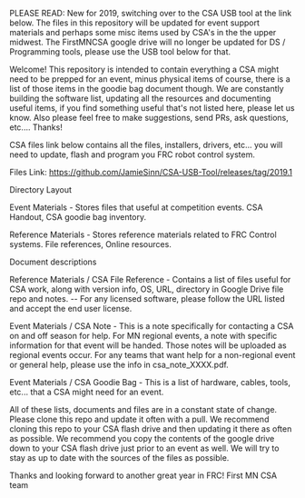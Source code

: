 PLEASE READ: New for 2019, switching over to the CSA USB tool at the link below. The files in this repository will be updated for event support materials and perhaps some misc items used by CSA's in the the upper midwest. The FirstMNCSA google drive will no longer be updated for DS / Programming tools, please use the USB tool below for that.

Welcome! This repository is intended to contain everything a CSA might need to be prepped for an event, minus physical items of course, there is a list of those items in the goodie bag document though. We are constantly building the software list, updating all the resources and documenting useful items, if you find something useful that's not listed here, please let us know. Also please feel free to make suggestions, send PRs, ask questions, etc.... Thanks!

CSA files link below contains all the files, installers, drivers, etc... you will need to update, flash and program you FRC robot control system.

Files Link: https://github.com/JamieSinn/CSA-USB-Tool/releases/tag/2019.1

Directory Layout

Event Materials - Stores files that useful at competition events. CSA Handout, CSA goodie bag inventory.

Reference Materials - Stores reference materials related to FRC Control systems. File references, Online resources.

Document descriptions

Reference Materials / CSA File Reference - Contains a list of files useful for CSA work, along with version info, OS, URL, directory in Google Drive file repo and notes. -- For any licensed software, please follow the URL listed and accept the end user license.

Event Materials / CSA Note - This is a note specifically for contacting a CSA on and off season for help. For MN regional events, a note with specific information for that event will be handed. Those notes will be uploaded as regional events occur. For any teams that want help for a non-regional event or general help, please use the info in csa_note_XXXX.pdf.

Event Materials / CSA Goodie Bag - This is a list of hardware, cables, tools, etc... that a CSA might need for an event.

All of these lists, documents and files are in a constant state of change. Please clone this repo and update it often with a pull. We recommend cloning this repo to your CSA flash drive and then updating it there as often as possible. We recommend you copy the contents of the google drive down to your CSA flash drive just prior to an event as well. We will try to stay as up to date with the sources of the files as possible.

Thanks and looking forward to another great year in FRC!
First MN CSA team
